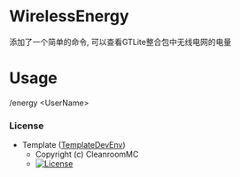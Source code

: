 # WirelessEnergy

添加了一个简单的命令, 可以查看GTLite整合包中无线电网的电量

# Usage

/energy \<UserName>

### License

* Template ([TemplateDevEnv](https://github.com/CleanroomMC/TemplateDevEnv))
    - Copyright (c) CleanroomMC
    - [![License](https://img.shields.io/badge/License-MIT-red.svg?style=flat-square)](http://opensource.org/licenses/MIT)


